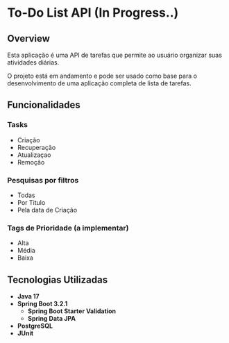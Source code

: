 # To-Do List API (In Progress..)

## Overview
Esta aplicação é uma API de tarefas que permite ao usuário organizar suas atividades diárias.

O projeto está em andamento e pode ser usado como base para o desenvolvimento de uma aplicação completa de lista de tarefas.


## Funcionalidades

### Tasks
- Criação
- Recuperação
- Atualizaçao
- Remoção

### Pesquisas por filtros
- Todas
- Por Titulo
- Pela data de Criação

### Tags de Prioridade (a implementar)
- Alta
- Média
- Baixa


## Tecnologias Utilizadas
- **Java 17**
- **Spring Boot 3.2.1**
  - **Spring Boot Starter Validation**
  - **Spring Data JPA**
- **PostgreSQL**
- **JUnit**
